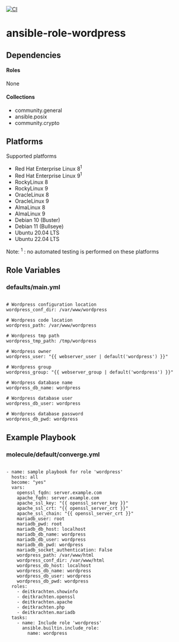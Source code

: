 [![CI](https://github.com/de-it-krachten/ansible-role-wordpress/workflows/CI/badge.svg?event=push)](https://github.com/de-it-krachten/ansible-role-wordpress/actions?query=workflow%3ACI)


# ansible-role-wordpress

<basic role description>



## Dependencies

#### Roles
None

#### Collections
- community.general
- ansible.posix
- community.crypto

## Platforms

Supported platforms

- Red Hat Enterprise Linux 8<sup>1</sup>
- Red Hat Enterprise Linux 9<sup>1</sup>
- RockyLinux 8
- RockyLinux 9
- OracleLinux 8
- OracleLinux 9
- AlmaLinux 8
- AlmaLinux 9
- Debian 10 (Buster)
- Debian 11 (Bullseye)
- Ubuntu 20.04 LTS
- Ubuntu 22.04 LTS

Note:
<sup>1</sup> : no automated testing is performed on these platforms

## Role Variables
### defaults/main.yml
<pre><code>
# Wordpress configuration location
wordpress_conf_dir: /var/www/wordpress

# Wordpress code location
wordpress_path: /var/www/wordpress

# Wordpress tmp path
wordpress_tmp_path: /tmp/wordpress

# Wordpress owner
wordpress_user: "{{ webserver_user | default('wordpress') }}"

# Wordpress group
wordpress_group: "{{ webserver_group | default('wordpress') }}"

# Wordpress database name
wordpress_db_name: wordpress

# Wordpress database user
wordpress_db_user: wordpress

# Wordpress database password
wordpress_db_pwd: wordpress
</pre></code>




## Example Playbook
### molecule/default/converge.yml
<pre><code>
- name: sample playbook for role 'wordpress'
  hosts: all
  become: "yes"
  vars:
    openssl_fqdn: server.example.com
    apache_fqdn: server.example.com
    apache_ssl_key: "{{ openssl_server_key }}"
    apache_ssl_crt: "{{ openssl_server_crt }}"
    apache_ssl_chain: "{{ openssl_server_crt }}"
    mariadb_user: root
    mariadb_pwd: root
    mariadb_db_host: localhost
    mariadb_db_name: wordpress
    mariadb_db_user: wordpress
    mariadb_db_pwd: wordpress
    mariadb_socket_authentication: False
    wordpress_path: /var/www/html
    wordpress_conf_dir: /var/www/html
    wordpress_db_host: localhost
    wordpress_db_name: wordpress
    wordpress_db_user: wordpress
    wordpress_db_pwd: wordpress
  roles:
    - deitkrachten.showinfo
    - deitkrachten.openssl
    - deitkrachten.apache
    - deitkrachten.php
    - deitkrachten.mariadb
  tasks:
    - name: Include role 'wordpress'
      ansible.builtin.include_role:
        name: wordpress
</pre></code>
